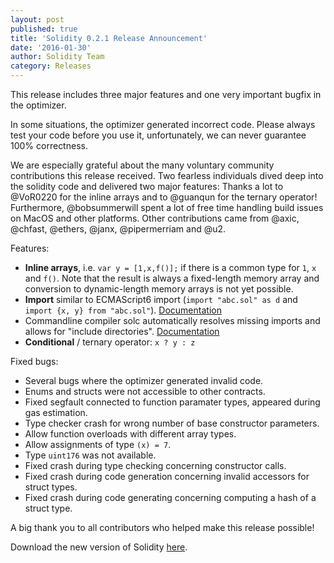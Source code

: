 ```yaml
---
layout: post
published: true
title: 'Solidity 0.2.1 Release Announcement'
date: '2016-01-30'
author: Solidity Team
category: Releases
---
```


This release includes three major features and one very important bugfix in the optimizer.

In some situations, the optimizer generated incorrect code. Please always test your code before you use it, unfortunately, we can never guarantee 100% correctness.

We are especially grateful about the many voluntary community contributions this release received.
Two fearless individuals dived deep into the solidity code and delivered two major features: Thanks a lot to @VoR0220 for the inline arrays and to @guanqun for the ternary operator!
Furthermore, @bobsummerwill spent a lot of free time handling build issues on MacOS and other platforms.
Other contributions came from @axic, @chfast, @ethers, @janx, @pipermerriam and @u2.

Features:
- **Inline arrays**, i.e. `var y = [1,x,f()];` if there is a common type for `1`, `x` and `f()`. Note that the result is always a fixed-length memory array and conversion to dynamic-length memory arrays is not yet possible.
- **Import** similar to ECMAScript6 import (`import "abc.sol" as d` and `import {x, y} from "abc.sol"`). [Documentation](https://solidity.readthedocs.org/en/latest/layout-of-source-files.html#importing-other-source-files) 
- Commandline compiler solc automatically resolves missing imports and allows for "include directories". [Documentation](https://solidity.readthedocs.org/en/latest/layout-of-source-files.html#use-in-actual-compilers)
- **Conditional** / ternary operator: `x ? y : z`

Fixed bugs:
- Several bugs where the optimizer generated invalid code.
- Enums and structs were not accessible to other contracts.
- Fixed segfault connected to function paramater types, appeared during gas estimation.
- Type checker crash for wrong number of base constructor parameters.
- Allow function overloads with different array types.
- Allow assignments of type `(x) = 7`.
- Type `uint176` was not available.
- Fixed crash during type checking concerning constructor calls.
- Fixed crash during code generation concerning invalid accessors for struct types.
- Fixed crash during code generating concerning computing a hash of a struct type.



A big thank you to all contributors who helped make this release possible!

Download the new version of Solidity [here](https://github.com/ethereum/solidity/releases/tag/v0.2.1).
  